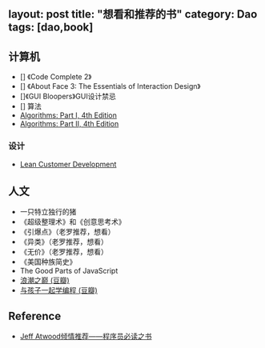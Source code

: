layout: post
title: "想看和推荐的书"
category: Dao
tags: [dao,book]
---

## 计算机

- [] 《Code Complete 2》
- [] 《About Face 3: The Essentials of Interaction Design》
- []《GUI Bloopers》GUI设计禁忌
- [] 算法
- [Algorithms: Part I, 4th Edition](http://www.salttiger.com/algorithms-part-i-4th-edition/)
- [Algorithms: Part II, 4th Edition](http://www.salttiger.com/algorithms-part-ii-4th-edition/)

<!-- more -->

### 设计

- [Lean Customer Development](http://www.salttiger.com/lean-customer-development/)

## 人文

- 一只特立独行的猪
- 《超级整理术》和《创意思考术》
- 《引爆点》（老罗推荐，想看）
- 《异类》（老罗推荐，想看）
- 《无价》（老罗推荐，想看）
- 《美国种族简史》
- The Good Parts of JavaScript
- [浪潮之巅 (豆瓣)](http://book.douban.com/subject/6709783/)
- [与孩子一起学编程 (豆瓣)](http://book.douban.com/subject/5338024/)

## Reference

- [Jeff Atwood倾情推荐——程序员必读之书](http://blog.csdn.net/happydeer/article/details/8795687)